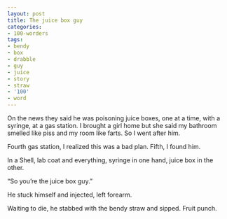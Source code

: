```yaml
---
layout: post
title: The juice box guy
categories:
- 100-worders
tags:
- bendy
- box
- drabble
- guy
- juice
- story
- straw
- '100'
- word
---
```

On the news they said he was poisoning juice boxes, one at a time, with a syringe, at a gas station. I brought a girl home but she said my bathroom smelled like piss and my room like farts. So I went after him.

Fourth gas station, I realized this was a bad plan. Fifth, I found him.

In a Shell, lab coat and everything, syringe in one hand, juice box in the other.

“So you’re the juice box guy.”

He stuck himself and injected, left forearm.

Waiting to die, he stabbed with the bendy straw and sipped. Fruit punch.
